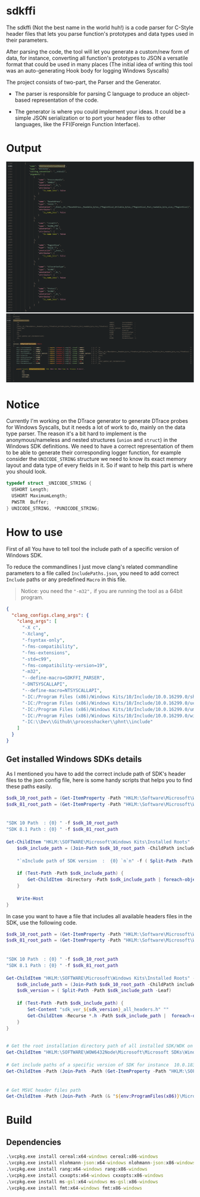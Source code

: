 
# sdkffi

The sdkffi (Not the best name in the world huh!) is a code parser for C-Style header files that lets you parse function's prototypes and data types used in their parameters. 

After parsing the code, the tool will let you generate a custom/new form of data, for instance, converting all function's prototypes to JSON 
a versatile format that could be used in many places (The initial idea of writing this tool was an auto-generating Hook body for logging Windows Syscalls)

The project consists of two-part, the Parser and the Generator.

- The parser is responsible for parsing C language to produce an object-based representation of the code.

- The generator is where you could implement your ideas. It could be a simple JSON serialization or to port
your header files to other languages, like the FFI(Foreign Function Interface).



# Output


![Json](.assets/json_output.png)
![Dtrace](.assets/dtrace_output.png)



# Notice


Currently I'm working on the DTrace generator to generate DTrace probes for Windows Syscalls, but it needs a lot of work to do, mainly on the data type parser.
The reason it's a bit hard to implement is the anonymous/nameless and nested structures (`union` and `struct`) in the Windows SDK definitions. We need to have a correct representation of them to be able to generate their corresponding logger function, for example consider the `UNICODE_STRING` structure we need to know its exact memory layout and data type of every fields in it. So if want to help this part is where you should look.

```c
typedef struct _UNICODE_STRING {
  USHORT Length;
  USHORT MaximumLength;
  PWSTR  Buffer;
} UNICODE_STRING, *PUNICODE_STRING;
```


# How to use

First of all You have to tell tool the include path of a specific version of Windows SDK.

To reduce the commandlines I just move clang's related commandline parameters to a file called `IncludePaths.json`, you need to add correct `Include` paths or any predefined `Macro` in this file.


> Notice: you need the `"-m32",` if you are running the tool as a 64bit program.

```json
{
  "clang_configs.clang_args": {
    "clang_args": [
      "-X c",
      "-Xclang",
      "-fsyntax-only",
      "-fms-compatibility",
      "-fms-extensions",
      "-std=c99",
      "-fms-compatibility-version=19",
      "-m32",
      "--define-macro=SDKFFI_PARSER",
      "-DNTSYSCALLAPI",
      "--define-macro=NTSYSCALLAPI",
      "-IC:/Program Files (x86)/Windows Kits/10/Include/10.0.16299.0/shared",
      "-IC:/Program Files (x86)/Windows Kits/10/Include/10.0.16299.0/ucrt",
      "-IC:/Program Files (x86)/Windows Kits/10/Include/10.0.16299.0/um",
      "-IC:/Program Files (x86)/Windows Kits/10/Include/10.0.16299.0/winrt",
      "-IC:\\Dev\\Github\\processhacker\\phnt\\include"
    ]
  }
}
```

## Get installed Windows SDKs details

As I mentioned you have to add the correct include path of SDK's header files to the json config file, here is some handy scripts that helps you to find these paths easily.

```powershell
$sdk_10_root_path = (Get-ItemProperty -Path "HKLM:\Software\Microsoft\Windows Kits\Installed Roots").KitsRoot10
$sdk_81_root_path = (Get-ItemProperty -Path "HKLM:\Software\Microsoft\Windows Kits\Installed Roots").KitsRoot81


"SDK 10 Path  : {0} " -f $sdk_10_root_path
"SDK 8.1 Path : {0} " -f $sdk_81_root_path

Get-ChildItem "HKLM:\SOFTWARE\Microsoft\Windows Kits\Installed Roots" -NAME | foreach-object {
    $sdk_include_path = (Join-Path $sdk_10_root_path -ChildPath include\$_ )
   
    "`nInclude path of SDK version  :  {0} `n`n" -f ( Split-Path -Path $sdk_include_path -Leaf)

    if (Test-Path -Path $sdk_include_path) {
        Get-ChildItem -Directory -Path $sdk_include_path | foreach-object { "`"-I{0}`"," -f  ($_.FullName -replace "\\", "/") }
    }

    Write-Host 
}

```

In case you want to have a file that includes all available headers files in the SDK, use the following code.

```powershell
$sdk_10_root_path = (Get-ItemProperty -Path "HKLM:\Software\Microsoft\Windows Kits\Installed Roots").KitsRoot10
$sdk_81_root_path = (Get-ItemProperty -Path "HKLM:\Software\Microsoft\Windows Kits\Installed Roots").KitsRoot81


"SDK 10 Path  : {0} " -f $sdk_10_root_path
"SDK 8.1 Path : {0} " -f $sdk_81_root_path

Get-ChildItem "HKLM:\SOFTWARE\Microsoft\Windows Kits\Installed Roots" -NAME | foreach-object {
    $sdk_include_path = (Join-Path $sdk_10_root_path -ChildPath include\$_ )
    $sdk_version = ( Split-Path -Path $sdk_include_path -Leaf)
    
    if (Test-Path -Path $sdk_include_path) {
        Set-Content "sdk_ver_${sdk_version}_all_headers.h" ""
        Get-ChildItem -Recurse *.h -Path $sdk_include_path |  foreach-object {  Add-Content "sdk_ver_${sdk_version}_all_headers.h" "#include <`"$_`">" }
    }
}
```


```powershell

# Get the root installation directory path of all installed SDK/WDK on your system
Get-ChildItem "HKLM:\SOFTWARE\WOW6432Node\Microsoft\Microsoft SDKs\Windows" -NAME | foreach-object {(Get-ItemProperty -Path "HKLM:\SOFTWARE\WOW6432Node\Microsoft\Microsoft SDKs\Windows\$_").InstallationFolder}

# Get include paths of a specific version of SDK for instance  10.0.18362.0
Get-ChildItem -Path (Join-Path -Path (Get-ItemProperty -Path "HKLM:\SOFTWARE\WOW6432Node\Microsoft\Microsoft SDKs\Windows\v10.0").InstallationFolder -ChildPath Include\10.0.16299.0) | Select-Object FullName


# Get MSVC header files path
Get-ChildItem -Path (Join-Path -Path (& "${env:ProgramFiles(x86)}\Microsoft Visual Studio\Installer\vswhere.exe" -latest -property installationpath) -ChildPath VC\Tools\MSVC) | ForEach-Object { $_.FullName }

```


# Build

## Dependencies

```bat
.\vcpkg.exe install cereal:x64-windows cereal:x86-windows
.\vcpkg.exe install nlohmann-json:x64-windows nlohmann-json:x86-windows
.\vcpkg.exe install rang:x64-windows rang:x86-windows
.\vcpkg.exe install cxxopts:x64-windows cxxopts:x86-windows
.\vcpkg.exe install ms-gsl:x64-windows ms-gsl:x86-windows
.\vcpkg.exe install fmt:x64-windows fmt:x86-windows
```
